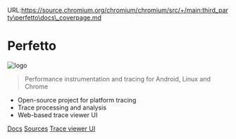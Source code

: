 URL:https://source.chromium.org/chromium/chromium/src/+/main:third_party\perfetto\docs\_coverpage.md
# Perfetto

![logo](logo.png ':size=300')

> Performance instrumentation and tracing for Android, Linux and Chrome

* Open-source project for platform tracing
* Trace processing and analysis
* Web-based trace viewer UI

[Docs](#perfetto-performance-instrumentation-and-tracing)
[Sources](https://github.com/google/perfetto)
[Trace viewer UI](https://ui.perfetto.dev)